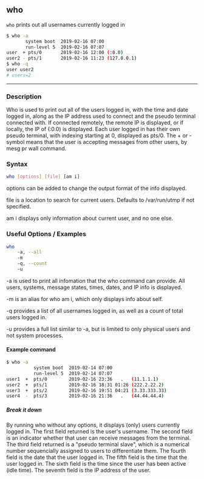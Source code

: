 who
-------

`who` prints out all usernames currently logged in

~~~ bash
$ who -a
       system boot  2019-02-16 07:00
       run-level 5  2019-02-16 07:07
user  + pts/0       2019-02-16 12:00 (:0.0)
user2 - pts/1       2019-02-16 11:23 (127.0.0.1)
$ who -q
user user2
# users=2
~~~

---

### Description
Who is used to print out all of the users logged in, with the time and date logged in, along
as the IP address used to connect and the pseudo terminal connected with. If connected remotely, 
the remote IP is displayed, or if locally, the IP of (:0.0) is displayed. Each user logged in has
their own pseudo terminal, with indexing starting at 0, displayed as pts/0. The + or - symbol means
that the user is accepting messages from other users, by mesg pr wall command.

### Syntax
~~~bash
who [options] [file] [am i]
~~~

options can be added to change the output format of the info displayed.

file is a location to search for current users. Defaults to /var/run/utmp if not specified.

am i displays only information about current user, and no one else.

### Useful Options / Examples
~~~bash
who 
    -a, --all
    -m
    -q, --count
    -u
~~~

-a is used to print all infomation that the who command can provide.
All users, systems, message states, times, dates, and IP info is displayed.

-m is an alias for who am i, which only displays info about self.

-q provides a list of all usernames logged in, as well as a count of total users logged in.

-u provides a full list similar to -a, but is limited to only physical users and not system processes.

#### Example command
~~~bash
$ who -a
          system boot  2019-02-14 07:00
          run-level 5  2019-02-14 07:07
user1  +  pts/0        2019-02-16 23:36   .   (11.1.1.1)
user2  +  pts/1        2019-02-16 18:31 01:26 (222.2.22.2)
user3  +  pts/2        2019-02-16 19:51 04:21 (3.33.333.33)
user4  -  pts/3        2019-02-16 21:36   .   (44.44.44.4)
~~~
##### Break it down
By running who without any options, it displays (only) users currently logged in.
The first field returned is the user's username.
The second field is an indicator whether that user can receive messages from the terminal.
The third field returned is a "pseudo terminal slave", which is a numerical number
sequencially assigned to users to differentiate them.
The fourth field is the date that the user logged in.
The fifth field is the time that the user logged in.
The sixth field is the time since the user has been active (idle time).
The seventh field is the IP address of the user.
